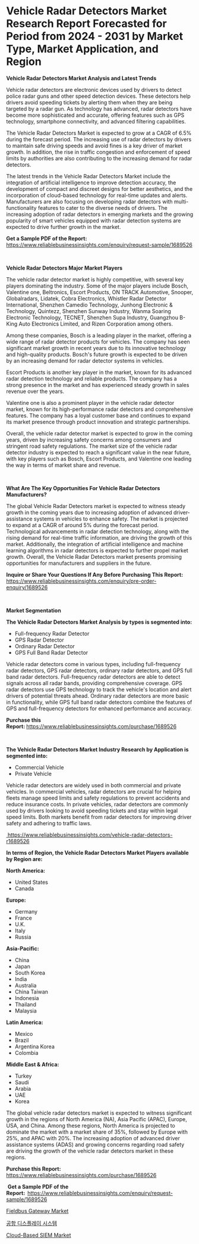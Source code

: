 <p><h1>Vehicle Radar Detectors Market Research Report Forecasted for Period from 2024 -  2031 by Market Type, Market Application, and Region</h1></p><p><strong>Vehicle Radar Detectors Market Analysis and Latest Trends</strong></p>
<p><p>Vehicle radar detectors are electronic devices used by drivers to detect police radar guns and other speed detection devices. These detectors help drivers avoid speeding tickets by alerting them when they are being targeted by a radar gun. As technology has advanced, radar detectors have become more sophisticated and accurate, offering features such as GPS technology, smartphone connectivity, and advanced filtering capabilities.</p><p>The Vehicle Radar Detectors Market is expected to grow at a CAGR of 6.5% during the forecast period. The increasing use of radar detectors by drivers to maintain safe driving speeds and avoid fines is a key driver of market growth. In addition, the rise in traffic congestion and enforcement of speed limits by authorities are also contributing to the increasing demand for radar detectors.</p><p>The latest trends in the Vehicle Radar Detectors Market include the integration of artificial intelligence to improve detection accuracy, the development of compact and discreet designs for better aesthetics, and the incorporation of cloud-based technology for real-time updates and alerts. Manufacturers are also focusing on developing radar detectors with multi-functionality features to cater to the diverse needs of drivers. The increasing adoption of radar detectors in emerging markets and the growing popularity of smart vehicles equipped with radar detection systems are expected to drive further growth in the market.</p></p>
<p><strong>Get a Sample PDF of the Report:&nbsp;</strong> <a href="https://www.reliablebusinessinsights.com/enquiry/request-sample/1689526">https://www.reliablebusinessinsights.com/enquiry/request-sample/1689526</a></p>
<p>&nbsp;</p>
<p><strong>Vehicle Radar Detectors Major Market Players</strong></p>
<p><p>The vehicle radar detector market is highly competitive, with several key players dominating the industry. Some of the major players include Bosch, Valentine one, Beltronics, Escort Products, ON TRACK Automotive, Snooper, Globalradars, Lidatek, Cobra Electronics, Whistler Radar Detector International, Shenzhen Camedio Technology, Junhong Electronic & Technology, Quintezz, Shenzhen Sunway Industry, Wanma Soaring Electronic Technology, TECNET, Shenzhen Supa Industry, Guangzhou B-King Auto Electronics Limited, and Rizen Corporation among others.</p><p>Among these companies, Bosch is a leading player in the market, offering a wide range of radar detector products for vehicles. The company has seen significant market growth in recent years due to its innovative technology and high-quality products. Bosch's future growth is expected to be driven by an increasing demand for radar detector systems in vehicles.</p><p>Escort Products is another key player in the market, known for its advanced radar detection technology and reliable products. The company has a strong presence in the market and has experienced steady growth in sales revenue over the years.</p><p>Valentine one is also a prominent player in the vehicle radar detector market, known for its high-performance radar detectors and comprehensive features. The company has a loyal customer base and continues to expand its market presence through product innovation and strategic partnerships.</p><p>Overall, the vehicle radar detector market is expected to grow in the coming years, driven by increasing safety concerns among consumers and stringent road safety regulations. The market size of the vehicle radar detector industry is expected to reach a significant value in the near future, with key players such as Bosch, Escort Products, and Valentine one leading the way in terms of market share and revenue.</p></p>
<p>&nbsp;</p>
<p><strong>What Are The Key Opportunities For Vehicle Radar Detectors Manufacturers?</strong></p>
<p><p>The global Vehicle Radar Detectors market is expected to witness steady growth in the coming years due to increasing adoption of advanced driver-assistance systems in vehicles to enhance safety. The market is projected to expand at a CAGR of around 5% during the forecast period. Technological advancements in radar detection technology, along with the rising demand for real-time traffic information, are driving the growth of this market. Additionally, the integration of artificial intelligence and machine learning algorithms in radar detectors is expected to further propel market growth. Overall, the Vehicle Radar Detectors market presents promising opportunities for manufacturers and suppliers in the future.</p></p>
<p><strong>Inquire or Share Your Questions If Any Before Purchasing This Report:</strong> <a href="https://www.reliablebusinessinsights.com/enquiry/pre-order-enquiry/1689526">https://www.reliablebusinessinsights.com/enquiry/pre-order-enquiry/1689526</a></p>
<p>&nbsp;</p>
<p><strong>Market Segmentation</strong></p>
<p><strong>The Vehicle Radar Detectors Market Analysis by types is segmented into:</strong></p>
<p><ul><li>Full-frequency Radar Detector</li><li>GPS Radar Detector</li><li>Ordinary Radar Detector</li><li>GPS Full Band Radar Detector</li></ul></p>
<p><p>Vehicle radar detectors come in various types, including full-frequency radar detectors, GPS radar detectors, ordinary radar detectors, and GPS full band radar detectors. Full-frequency radar detectors are able to detect signals across all radar bands, providing comprehensive coverage. GPS radar detectors use GPS technology to track the vehicle's location and alert drivers of potential threats ahead. Ordinary radar detectors are more basic in functionality, while GPS full band radar detectors combine the features of GPS and full-frequency detectors for enhanced performance and accuracy.</p></p>
<p><strong>Purchase this Report:&nbsp;</strong><a href="https://www.reliablebusinessinsights.com/purchase/1689526">https://www.reliablebusinessinsights.com/purchase/1689526</a></p>
<p>&nbsp;</p>
<p><strong>The Vehicle Radar Detectors Market Industry Research by Application is segmented into:</strong></p>
<p><ul><li>Commercial Vehicle</li><li>Private Vehicle</li></ul></p>
<p><p>Vehicle radar detectors are widely used in both commercial and private vehicles. In commercial vehicles, radar detectors are crucial for helping fleets manage speed limits and safety regulations to prevent accidents and reduce insurance costs. In private vehicles, radar detectors are commonly used by drivers looking to avoid speeding tickets and stay within legal speed limits. Both markets benefit from radar detectors for improving driver safety and adhering to traffic laws.</p></p>
<p><a href="https://www.reliablebusinessinsights.com/vehicle-radar-detectors-r1689526">&nbsp;https://www.reliablebusinessinsights.com/vehicle-radar-detectors-r1689526</a></p>
<p><strong>In terms of Region, the Vehicle Radar Detectors Market Players available by Region are:</strong></p>
<p>
    <p> <strong> North America: </strong>
        <ul>
            <li>United States</li>
            <li>Canada</li>
        </ul>
        </p> 
    <p> <strong> Europe: </strong>
        <ul>
            <li>Germany</li>
            <li>France</li>
            <li>U.K.</li>
            <li>Italy</li>
            <li>Russia</li>
        </ul>
        </p> 
    <p> <strong> Asia-Pacific: </strong>
        <ul>
            <li>China</li>
            <li>Japan</li>
            <li>South Korea</li>
            <li>India</li>
            <li>Australia</li>
            <li>China Taiwan</li>
            <li>Indonesia</li>
            <li>Thailand</li>
            <li>Malaysia</li>
        </ul>
        </p> 
    <p> <strong> Latin America: </strong>
        <ul>
            <li>Mexico</li>
            <li>Brazil</li>
            <li>Argentina Korea</li>
            <li>Colombia</li>
        </ul>
        </p> 
    <p> <strong> Middle East & Africa: </strong>
        <ul>
            <li>Turkey</li>
            <li>Saudi</li>
            <li>Arabia</li>
            <li>UAE</li>
            <li>Korea</li>
        </ul>
    </p>
    </p>
<p><p>The global vehicle radar detectors market is expected to witness significant growth in the regions of North America (NA), Asia Pacific (APAC), Europe, USA, and China. Among these regions, North America is projected to dominate the market with a market share of 35%, followed by Europe with 25%, and APAC with 20%. The increasing adoption of advanced driver assistance systems (ADAS) and growing concerns regarding road safety are driving the growth of the vehicle radar detectors market in these regions.</p></p>
<p><strong>Purchase this Report: </strong><a href="https://www.reliablebusinessinsights.com/purchase/1689526">https://www.reliablebusinessinsights.com/purchase/1689526</a></p>
<p>&nbsp;<strong>Get a Sample PDF of the Report:&nbsp;&nbsp;</strong><a href="https://www.reliablebusinessinsights.com/enquiry/request-sample/1689526">https://www.reliablebusinessinsights.com/enquiry/request-sample/1689526</a></p>
<p><strong></strong></p>
<p><p><a href="https://medium.com/@sac-m/fieldbus-gateway-market-emerging-trends-and-future-prospects-for-period-from-2024-to-2031-f8d69543e3cf">Fieldbus Gateway Market</a></p><p><a href="https://github.com/nhaiquang84/Market-Research-Report-List-1/blob/main/3162901186122.md">공항 디스플레이 시스템</a></p><p><a href="https://github.com/cathyMaggio37/Market-Research-Report-List-1/blob/main/cloud-based-siem-market.md">Cloud-Based SIEM Market</a></p></p>